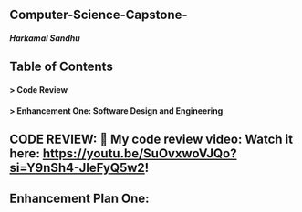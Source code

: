 ## Computer-Science-Capstone-
##### Harkamal Sandhu
## **Table of Contents**

#### > Code Review
#### > Enhancement One: Software Design and Engineering

## CODE REVIEW: 🎥 My code review video: Watch it here: https://youtu.be/SuOvxwoVJQo?si=Y9nSh4-JIeFyQ5w2!

## Enhancement Plan One: 

